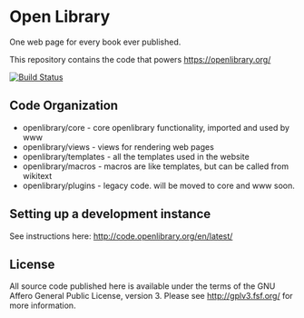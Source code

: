 # Open Library

One web page for every book ever published.

This repository contains the code that powers https://openlibrary.org/

[![Build Status](https://travis-ci.org/internetarchive/openlibrary.svg?branch=master)](https://travis-ci.org/internetarchive/openlibrary)

## Code Organization

* openlibrary/core - core openlibrary functionality, imported and used by www
* openlibrary/views - views for rendering web pages 
* openlibrary/templates - all the templates used in the website
* openlibrary/macros - macros are like templates, but can be called from wikitext
* openlibrary/plugins - legacy code. will be moved to core and www soon.

## Setting up a development instance

See instructions here: http://code.openlibrary.org/en/latest/

## License

All source code published here is available under the terms of the GNU Affero General Public License, version 3. Please see http://gplv3.fsf.org/ for more information.

